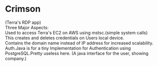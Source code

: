 # Crimson
(Terra's RDP app)
<br>
Three Major Aspects:<br>
Used to access Terra's EC2 on AWS using mstsc.(simple system calls) <br>
This creates and deletes credentials on Users local device. <br>
Contains the domain name instead of IP address for increased scalability.
<br>
Auth.Java is for a tiny Implementation for Authentication using PostgreSQL.Pretty useless here.
(A java interface for the user, showing company.)
